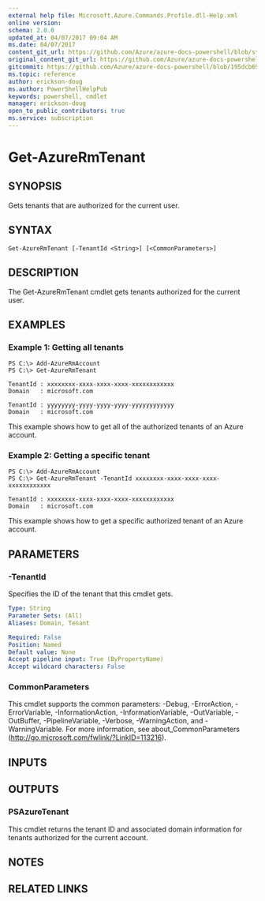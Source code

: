 ```yaml
---
external help file: Microsoft.Azure.Commands.Profile.dll-Help.xml
online version:
schema: 2.0.0
updated_at: 04/07/2017 09:04 AM
ms.date: 04/07/2017
content_git_url: https://github.com/Azure/azure-docs-powershell/blob/staging/azureps-cmdlets-docs/ResourceManager/AzureRM.Profile/v2.8.0/Get-AzureRmTenant.md
original_content_git_url: https://github.com/Azure/azure-docs-powershell/blob/staging/azureps-cmdlets-docs/ResourceManager/AzureRM.Profile/v2.8.0/Get-AzureRmTenant.md
gitcommit: https://github.com/Azure/azure-docs-powershell/blob/195dcb690a30a5f2c0ecd5606483862547ef544a
ms.topic: reference
author: erickson-doug
ms.author: PowerShellHelpPub
keywords: powershell, cmdlet
manager: erickson-doug
open_to_public_contributors: true
ms.service: subscription
---
```


# Get-AzureRmTenant

## SYNOPSIS
Gets tenants that are authorized for the current user.

## SYNTAX

```
Get-AzureRmTenant [-TenantId <String>] [<CommonParameters>]
```

## DESCRIPTION
The Get-AzureRmTenant cmdlet gets tenants authorized for the current user.

## EXAMPLES

### Example 1: Getting all tenants
```
PS C:\> Add-AzureRmAccount
PS C:\> Get-AzureRmTenant

TenantId : xxxxxxxx-xxxx-xxxx-xxxx-xxxxxxxxxxxx
Domain   : microsoft.com

TenantId : yyyyyyyy-yyyy-yyyy-yyyy-yyyyyyyyyyyy
Domain   : microsoft.com
```

This example shows how to get all of the authorized tenants of an Azure account.

### Example 2: Getting a specific tenant
```
PS C:\> Add-AzureRmAccount
PS C:\> Get-AzureRmTenant -TenantId xxxxxxxx-xxxx-xxxx-xxxx-xxxxxxxxxxxx

TenantId : xxxxxxxx-xxxx-xxxx-xxxx-xxxxxxxxxxxx
Domain   : microsoft.com
```

This example shows how to get a specific authorized tenant of an Azure account.

## PARAMETERS

### -TenantId
Specifies the ID of the tenant that this cmdlet gets.

```yaml
Type: String
Parameter Sets: (All)
Aliases: Domain, Tenant

Required: False
Position: Named
Default value: None
Accept pipeline input: True (ByPropertyName)
Accept wildcard characters: False
```

### CommonParameters
This cmdlet supports the common parameters: -Debug, -ErrorAction, -ErrorVariable, -InformationAction, -InformationVariable, -OutVariable, -OutBuffer, -PipelineVariable, -Verbose, -WarningAction, and -WarningVariable. For more information, see about_CommonParameters (http://go.microsoft.com/fwlink/?LinkID=113216).

## INPUTS

## OUTPUTS

### PSAzureTenant
This cmdlet returns the tenant ID and associated domain information for tenants authorized for the current account.

## NOTES

## RELATED LINKS

